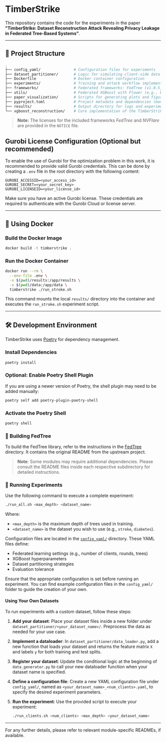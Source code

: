 # TimberStrike

This repository contains the code for the experiments in the paper **"TimberStrike: Dataset Reconstruction Attack Revealing Privacy Leakage in Federated Tree-Based Systems"**.

---

## 📁 Project Structure

```bash
.
├── config_yaml/               # Configuration files for experiments
├── dataset_partitioner/       # Logic for simulating client-side data partitioning
├── Dockerfile                 # Docker container configuration
├── experiments/               # Training and attack workflow implementations
├── frameworks/                # Federated frameworks: FedTree (v1.0.5, latest) and NVFlare (v2.5)
├── utils/                     # Federated XGBoost with Flower (e.g., bagging, cyclic, FedXGBllr)
├── paper_visualization/       # Scripts for generating plots and figures used in the paper
├── pyproject.toml             # Project metadata and dependencies (managed via Poetry)
├── results/                   # Output directory for logs and experiment results
└── xgboost_reconstruction/    # Core implementation of the TimberStrike attack
```

> **Note:** The licenses for the included frameworks *FedTree* and *NVFlare* are provided in the `NOTICE` file.

## Gurobi License Configuration (Optional but recommended)

To enable the use of Gurobi for the optimization problem in this work, it is recommended to provide valid Gurobi credentials. This can be done by creating a `.env` file in the root directory with the following content:

```env
GUROBI_ACCESSID=<your_access_id>
GUROBI_SECRET=<your_secret_key>
GUROBI_LICENSEID=<your_license_id>
```

Make sure you have an active Gurobi license. These credentials are required to authenticate with the Gurobi Cloud or license server.

---

## 🐳 Using Docker

### Build the Docker Image

```bash
docker build -t timberstrike .
```

### Run the Docker Container

```bash
docker run --rm \
  --env-file .env \
  -v $(pwd)/results:/app/results \
  -v $(pwd)/data:/app/data \
  timberstrike ./run_stroke.sh
```

This command mounts the local `results/` directory into the container and executes the `run_stroke.sh` experiment script.

---

## 🛠️ Development Environment

TimberStrike uses [Poetry](https://python-poetry.org/) for dependency management.

### Install Dependencies

```bash
poetry install
```

### Optional: Enable Poetry Shell Plugin

If you are using a newer version of Poetry, the shell plugin may need to be added manually:

```bash
poetry self add poetry-plugin-poetry-shell
```

### Activate the Poetry Shell

```bash
poetry shell
```

### 🧱 Building FedTree

To build the FedTree library, refer to the instructions in the [FedTree](FedTree/) directory. It contains the original README from the upstream project.

> **Note**: Some modules may require additional dependencies. Please consult the README files inside each respective subdirectory for detailed instructions.

### 🚀 Running Experiments

Use the following command to execute a complete experiment:

```bash
./run_all.sh <max_depth> <dataset_name>
```

Where:

- `<max_depth>` is the maximum depth of trees used in training.
- `<dataset_name>` is the dataset you wish to use (e.g., `stroke`, `diabetes`).

Configuration files are located in the [`config_yaml/`](config_yaml/) directory. These YAML files define:

- Federated learning settings (e.g., number of clients, rounds, trees)
- XGBoost hyperparameters
- Dataset partitioning strategies
- Evaluation tolerance

Ensure that the appropriate configuration is set before running an experiment.
You can find example configuration files in the `config_yaml/` folder to guide the creation of your own.

#### Using Your Own Datasets

To run experiments with a custom dataset, follow these steps:

1. **Add your dataset**:
   Place your dataset files inside a new folder under `dataset_partitioner/<your_dataset_name>/`. Preprocess the data as needed for your use case.

2. **Implement a dataloader**:
   In `dataset_partitioner/data_loader.py`, add a new function that loads your dataset and returns the feature matrix `X` and labels `y` for both training and test splits.

3. **Register your dataset**:
   Update the conditional logic at the beginning of `data_generator.py` to call your new dataloader function when your dataset name is specified.

4. **Define a configuration file**:
   Create a new YAML configuration file under `config_yaml/`, named as `<your_dataset_name>_<num_clients>.yaml`, to specify the desired experiment parameters.

5. **Run the experiment**:
   Use the provided script to execute your experiment:

   ```bash
   ./run_clients.sh <num_clients> <max_depth> <your_dataset_name>
   ```

---
For any further details, please refer to relevant module-specific READMEs, if available.
